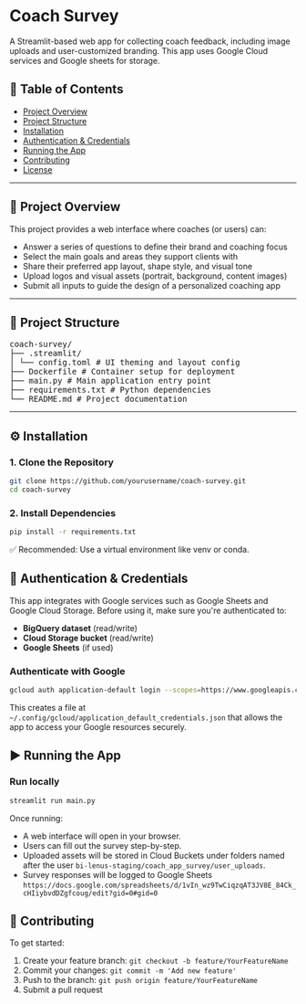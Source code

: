 # Coach Survey

A Streamlit-based web app for collecting coach feedback, including image uploads and user-customized branding. This app uses Google Cloud services and Google sheets for storage.

## 📑 Table of Contents

- [Project Overview](#-project-overview)
- [Project Structure](#-project-structure)
- [Installation](#-installation)
- [Authentication & Credentials](#-authentication--credentials)
- [Running the App](#-running-the-app)
- [Contributing](#-contributing)
- [License](#-license)

---

## 📌 Project Overview 
This project provides a web interface where coaches (or users) can:
- Answer a series of questions to define their brand and coaching focus  
- Select the main goals and areas they support clients with 
- Share their preferred app layout, shape style, and visual tone
- Upload logos and visual assets (portrait, background, content images)  
- Submit all inputs to guide the design of a personalized coaching app

---

## 📁 Project Structure

<pre>
coach-survey/
├── .streamlit/
│ └── config.toml # UI theming and layout config
├── Dockerfile # Container setup for deployment
├── main.py # Main application entry point
├── requirements.txt # Python dependencies
└── README.md # Project documentation
</pre>
---

## ⚙️ Installation

### 1. Clone the Repository

```bash
git clone https://github.com/yourusername/coach-survey.git
cd coach-survey
```

### 2. Install Dependencies
```bash
pip install -r requirements.txt
```

✅ Recommended: Use a virtual environment like venv or conda.

## 🔐 Authentication & Credentials

This app integrates with Google services such as Google Sheets and Google Cloud Storage. Before using it, make sure you're authenticated to:
- **BigQuery dataset** (read/write)
- **Cloud Storage bucket** (read/write)
- **Google Sheets** (if used)

### Authenticate with Google

```bash
gcloud auth application-default login --scopes=https://www.googleapis.com/auth/spreadsheets,https://www.googleapis.com/auth/cloud-platform
```

This creates a file at ``` ~/.config/gcloud/application_default_credentials.json``` that allows the app to access your Google resources securely.

## ▶️ Running the App

### Run locally

```bash
streamlit run main.py
```
Once running:
- A web interface will open in your browser.
- Users can fill out the survey step-by-step.
- Uploaded assets will be stored in Cloud Buckets under folders named after the user ```bi-lenus-staging/coach_app_survey/user_uploads```.
- Survey responses will be logged to Google Sheets ```https://docs.google.com/spreadsheets/d/1vIn_wz9TwCiqzqAT3JV8E_84Ck_cHIiybvdDZgfcoug/edit?gid=0#gid=0```


## 🤝 Contributing

To get started:
1. Create your feature branch: ``` git checkout -b feature/YourFeatureName ```
2. Commit your changes: ``` git commit -m 'Add new feature' ```
3. Push to the branch: ``` git push origin feature/YourFeatureName ```
4. Submit a pull request



